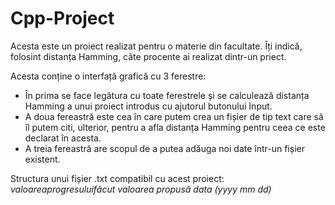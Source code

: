# Cpp-Project
Acesta este un proiect realizat pentru o materie din facultate.
Îți indică, folosint distanța Hamming, câte procente ai realizat dintr-un priect.

Acesta conține o interfață grafică cu 3 ferestre:
  - În prima se face legătura cu toate ferestrele și se calculează distanța Hamming a unui proiect introdus cu ajutorul butonului Input.
  - A doua fereastră este cea în care putem crea un fișier de tip text care să îl putem citi, ulterior, pentru a afla distanța Hamming pentru ceea ce este declarat în acesta.
  - A treia fereastră are scopul de a putea adăuga noi date într-un fișier existent.
  
Structura unui fișier .txt compatibil cu acest proiect:
  *$valoarea progresului făcut$* *valoarea propusă* *data (yyyy mm dd)*
